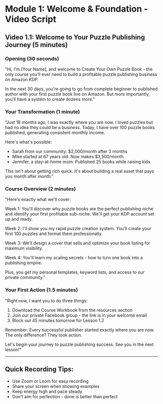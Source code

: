 # Module 1: Welcome & Foundation - Video Script

## Video 1.1: Welcome to Your Puzzle Publishing Journey (5 minutes)

### Opening (30 seconds)
"Hi, I'm [Your Name], and welcome to Create Your Own Puzzle Book - the only course you'll ever need to build a profitable puzzle publishing business on Amazon KDP.

In the next 30 days, you're going to go from complete beginner to published author with your first puzzle book live on Amazon. But more importantly, you'll have a system to create dozens more."

### Your Transformation (1 minute)
"Just 18 months ago, I was exactly where you are now. I loved puzzles but had no idea they could be a business. Today, I have over 100 puzzle books published, generating consistent monthly income.

Here's what's possible:
- Sarah from our community: $2,000/month after 3 months
- Mike started at 67 years old: Now makes $3,500/month
- Jennifer, a stay-at-home mom: Published 25 books while raising kids

This isn't about getting rich quick. It's about building a real asset that pays you month after month."

### Course Overview (2 minutes)
"Here's exactly what we'll cover:

Week 1: You'll discover why puzzle books are the perfect publishing niche and identify your first profitable sub-niche. We'll get your KDP account set up and ready.

Week 2: I'll show you my rapid puzzle creation system. You'll create your first 100 puzzles and format them professionally.

Week 3: We'll design a cover that sells and optimize your book listing for maximum visibility.

Week 4: You'll learn my scaling secrets - how to turn one book into a publishing empire.

Plus, you get my personal templates, keyword lists, and access to our private community."

### Your First Action (1.5 minutes)
"Right now, I want you to do three things:

1. Download the Course Workbook from the resources section
2. Join our private Facebook group - the link is in your welcome email
3. Block out 45 minutes tomorrow for Lesson 1.2

Remember: Every successful publisher started exactly where you are now. The only difference? They took action.

Let's begin your journey to puzzle publishing success. See you in the next lesson!"

---

## Quick Recording Tips:
- Use Zoom or Loom for easy recording
- Share your screen when showing examples
- Keep energy high and pace steady
- Don't aim for perfection - done is better than perfect